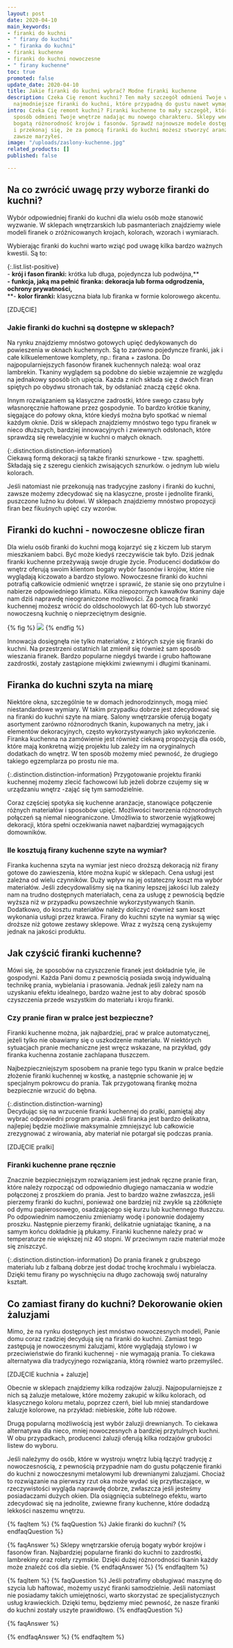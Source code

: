 ```yaml
---
layout: post
date: 2020-04-10
main_keywords:
- firanki do kuchni
- " firany do kuchni"
- " firanka do kuchni"
- firanki kuchenne
- firanki do kuchni nowoczesne
- " firany kuchenne"
toc: true
promoted: false
update_date: 2020-04-10
title: Jakie firanki do kuchni wybrać? Modne firanki kuchenne
description: Czeka Cię remont kuchni? Ten mały szczegół odmieni Twoje wnętrze! Sprawdź
  najmodniejsze firanki do kuchni, które przypadną do gustu nawet wymagającym domownikom.
intro: Czeka Cię remont kuchni? Firanki kuchenne to mały szczegół, który w prosty
  sposób odmieni Twoje wnętrze nadając mu nowego charakteru. Sklepy wnętrzarskie oferują
  bogatą różnorodność krojów i fasonów. Sprawdź najnowsze modele dostępne na rynku
  i przekonaj się, że za pomocą firanki do kuchni możesz stworzyć aranżację o jakiej
  zawsze marzyłeś.
image: "/uploads/zaslony-kuchenne.jpg"
related_products: []
published: false

---
```

## Na co zwrócić uwagę przy wyborze firanki do kuchni?

Wybór odpowiedniej firanki do kuchni dla wielu osób może stanowić wyzwanie. W sklepach wnętrzarskich lub pasmanteriach znajdziemy wiele modeli firanek o zróżnicowanych krojach, kolorach, wzorach i wymiarach.

Wybierając firanki do kuchni warto wziąć pod uwagę kilka bardzo ważnych kwestii. Są to:

{:.list.list-positive}  
\- **krój i fason firanki:** krótka lub długa, pojedyncza lub podwójna,**  
**- **funkcja, jaką ma pełnić firanka:** dekoracja lub forma odgrodzenia, ochrony prywatności,**  
**- **kolor firanki:** klasyczna biała lub firanka w formie kolorowego akcentu.

\[ZDJĘCIE\]

### Jakie firanki do kuchni są dostępne w sklepach?

Na rynku znajdziemy mnóstwo gotowych upięć dedykowanych do powieszenia w oknach kuchennych. Są to zarówno pojedyncze firanki, jak i całe kilkuelementowe komplety, np.: firana + zasłona. Do najpopularniejszych fasonów firanek kuchennych należą: woal oraz lambrekin. Tkaniny wyglądem są podobne do siebie wzajemnie ze względu na jednakowy sposób ich upięcia. Każda z nich składa się z dwóch firan spiętych po obydwu stronach tak, by odsłaniać znaczą część okna.

Innym rozwiązaniem są klasyczne zadrostki, które swego czasu były własnoręcznie haftowane przez gospodynie. To bardzo krótkie tkaniny, sięgające do połowy okna, które kiedyś można było spotkać w niemal każdym oknie. Dziś w sklepach znajdziemy mnóstwo tego typu firanek w nieco dłuższych, bardziej innowacyjnych i zwiewnych odsłonach, które sprawdzą się rewelacyjnie w kuchni o małych oknach.  
  
{:.distinction.distinction-information}  
Ciekawą formą dekoracji są także firanki sznurkowe - tzw. spaghetti. Składają się z szeregu cienkich zwisających sznurków. o jednym lub wielu kolorach. 

Jeśli natomiast nie przekonują nas tradycyjne zasłony i firanki do kuchni, zawsze możemy zdecydować się na klasyczne, proste i jednolite firanki, puszczone luźno ku dołowi. W sklepach znajdziemy mnóstwo propozycji firan bez fikuśnych upięć czy wzorów.

## Firanki do kuchni - nowoczesne oblicze firan

Dla wielu osób firanki do kuchni mogą kojarzyć się z kiczem lub starym mieszkaniem babci. Być może kiedyś rzeczywiście tak było. Dziś jednak firanki kuchenne przeżywają swoje drugie życie. Producenci dodatków do wnętrz oferują swoim klientom bogaty wybór fasonów i krojów, które nie wyglądają kiczowato a bardzo stylowo. Nowoczesne firanki do kuchni potrafią całkowicie odmienić wnętrze i sprawić, że stanie się ono przytulne i nabierze odpowiedniego klimatu. Kilka niepozornych kawałków tkaniny daje nam dziś naprawdę nieograniczone możliwości. Za pomocą firanki kuchennej możesz wrócić do oldschoolowych lat 60-tych lub stworzyć nowoczesną kuchnię o nieprzeciętnym designie.

{% fig %}
![](/uploads/zaluzje-kuchenne.jpg)
{% endfig %}

Innowacja dosięgnęła nie tylko materiałów, z których szyje się firanki do kuchni. Na przestrzeni ostatnich lat zmienił się również sam sposób wieszania firanek. Bardzo popularne niegdyś twarde i grubo haftowane zazdrostki, zostały zastąpione miękkimi zwiewnymi i długimi tkaninami.

## Firanka do kuchni szyta na miarę

Niektóre okna, szczególnie te w domach jednorodzinnych, mogą mieć niestandardowe wymiary. W takim przypadku dobrze jest zdecydować się na firanki do kuchni szyte na miarę. Salony wnętrzarskie oferują bogaty asortyment zarówno różnorodnych tkanin, kupowanych na metry, jak i elementów dekoracyjnych, często wykorzystywanych jako wykończenie. Firanka kuchenna na zamówienie jest również ciekawą propozycją dla osób, które mają konkretną wizję projektu lub zależy im na oryginalnych dodatkach do wnętrz. W ten sposób możemy mieć pewność, że drugiego takiego egzemplarza po prostu nie ma.

{:.distinction.distinction-information}
Przygotowanie projektu firanki kuchennej możemy zlecić fachowcowi lub jeżeli dobrze czujemy się w urządzaniu wnętrz -zająć się tym samodzielnie.

Coraz częściej spotyka się kuchenne aranżacje, stanowiące połączenie różnych materiałów i sposobów upięć. Możliwości tworzenia różnorodnych połączeń są niemal nieograniczone. Umożliwia to stworzenie wyjątkowej dekoracji, która spełni oczekiwania nawet najbardziej wymagających domowników.

### Ile kosztują firany kuchenne szyte na wymiar?

Firanka kuchenna szyta na wymiar jest nieco droższą dekoracją niż firany gotowe do zawieszenia, które można kupić w sklepach. Cena usługi jest zależna od wielu czynników. Duży wpływ na jej ostateczny koszt ma wybór materiałów. Jeśli zdecydowaliśmy się na tkaniny lepszej jakości lub zależy nam na trudno dostępnych materiałach, cena za usługę z pewnością będzie wyższa niż w przypadku powszechnie wykorzystywanych tkanin. Dodatkowo, do kosztu materiałów należy doliczyć  również sam koszt wykonania usługi przez krawca. Firany do kuchni szyte na wymiar są więc droższe niż gotowe zestawy sklepowe. Wraz z wyższą ceną zyskujemy jednak na jakości produktu.

## Jak czyścić firanki kuchenne?

Mówi się, że sposobów na czyszczenie firanek jest dokładnie tyle, ile gospodyni. Każda Pani domu z pewnością posiada swoją indywidualną technikę prania, wybielania i prasowania. Jednak jeśli zależy nam na uzyskaniu efektu idealnego, bardzo ważne jest to aby dobrać sposób czyszczenia przede wszystkim do materiału i kroju firanki.

### Czy pranie firan w pralce jest bezpieczne?

Firanki kuchenne można, jak najbardziej, prać w pralce automatycznej, jeżeli tylko nie obawiamy się o uszkodzenie materiału.  W niektórych sytuacjach pranie mechaniczne jest wręcz wskazane, na przykład, gdy firanka kuchenna zostanie zachlapana tłuszczem.

Najbezpieczniejszym sposobem na pranie tego typu tkanin w pralce będzie złożenie firanki kuchennej w kostkę, a następnie schowanie jej w specjalnym pokrowcu do prania. Tak przygotowaną firankę można bezpiecznie wrzucić do bębna.

{:.distinction.distinction-warning}  
Decydując się na wrzucenie firanki kuchennej do pralki, pamiętaj aby wybrać odpowiedni program prania. Jeśli firanka jest bardzo delikatna, najlepiej będzie możliwie maksymalnie zmniejszyć lub całkowicie zrezygnować z wirowania, aby materiał nie potargał się podczas prania.

\[ZDJĘCIE pralki\]

### Firanki kuchenne prane ręcznie

Znacznie bezpieczniejszym rozwiązaniem jest jednak ręczne pranie firan, które należy rozpocząć od odpowiednio długiego namaczania w wodzie połączonej z proszkiem do prania. Jest to bardzo ważne zwłaszcza, jeśli pierzemy firanki do kuchni, ponieważ one bardziej niż zwykle są zżółknięte od dymu papierosowego, osadzającego się kurzu lub kuchennego tłuszczu. Po odpowiednim namoczeniu zmieniamy wodę i ponownie dodajemy proszku. Następnie pierzemy firanki, delikatnie ugniatając tkaninę, a na samym końcu dokładnie ją płukamy. Firanki kuchenne należy prać w temperaturze nie większej niż 40 stopni. W przeciwnym razie materiał może się zniszczyć.

{:.distinction.distinction-information}
Do prania firanek z grubszego materiału lub z falbaną dobrze jest dodać trochę krochmalu i wybielacza. Dzięki temu firany po wyschnięciu na długo zachowają swój naturalny kształt.

## Co zamiast firany do kuchni? Dekorowanie okien żaluzjami

Mimo, że na rynku dostępnych jest mnóstwo nowoczesnych modeli, Panie domu coraz rzadziej decydują się na firanki do kuchni. Zamiast tego zastępują je nowoczesnymi żaluzjami, które wyglądają stylowo i w przeciwieństwie do firanki kuchennej - nie wymagają prania.  To ciekawa alternatywa dla tradycyjnego rozwiązania, którą również warto przemyśleć.

\[ZDJĘCIE kuchnia + żaluzje\]

Obecnie w sklepach znajdziemy kilka rodzajów żaluzji. Najpopularniejsze z nich są żaluzje metalowe, które możemy zakupić w kilku kolorach, od klasycznego koloru metalu, poprzez czerń, biel lub mniej standardowe żaluzje kolorowe, na przykład: niebieskie, żółte lub różowe.

Drugą popularną możliwością jest wybór żaluzji drewnianych. To ciekawa alternatywa dla nieco, mniej nowoczesnych a bardziej  przytulnych kuchni. W obu przypadkach, producenci żaluzji oferują kilka rodzajów grubości listew do wyboru.

Jeśli należymy do osób, które w wystroju wnętrz lubią łączyć tradycję z nowoczesnością, z pewnością przypadnie nam do gustu połączenie firanki do kuchni z nowoczesnymi metalowymi lub drewnianymi żaluzjami. Chociaż to rozwiązanie na pierwszy rzut oka może wydać się przytłaczające, w rzeczywistości wygląda naprawdę dobrze, zwłaszcza jeśli jesteśmy posiadaczami dużych okien. Dla osiągnięcia subtelnego efektu, warto zdecydować się na jednolite, zwiewne firany kuchenne, które dodadzą lekkości naszemu wnętrzu.

{% faqItem %}
{% faqQuestion %}
Jakie firanki do kuchni?
{% endfaqQuestion %}

{% faqAnswer %}
Sklepy wnętrzarskie oferują bogaty wybór krojów i fasonów firan. Najbardziej popularne firanki do kuchni to zazdrostki, lambrekiny oraz rolety rzymskie. Dzięki dużej różnorodności tkanin każdy może znaleźć coś dla siebie.
{% endfaqAnswer %}
{% endfaqItem %}

{% faqItem %}
{% faqQuestion %}
Jeśli potrafimy obsługiwać maszynę do szycia lub haftować, możemy uszyć firanki samodzielnie. Jeśli natomiast nie posiadamy takich umiejętności, warto skorzystać ze specjalistycznych usług krawieckich. Dzięki temu, będziemy mieć pewność, że nasze firanki do kuchni zostały uszyte prawidłowo.
{% endfaqQuestion %}

{% faqAnswer %}

{% endfaqAnswer %}
{% endfaqItem %}